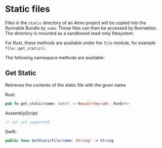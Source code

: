 # Static files

Files in the `static` directory of an Atmo project will be copied into the Runnable Bundle by `subo`. Those files can then be accessed by Runnables. The directory is mounted as a sandboxed read-only filesystem.

For Rust, these methods are available under the `file` module, for example `file::get_static()`.

The following namespace methods are available:

## Get Static

Retrieves the contents of the static file with the given name

Rust:

```rust
pub fn get_static(name: &str) -> Result<Vec<u8>, RunErr>
```

AssemblyScript:

```typescript
// not yet supported
```

Swift:

```swift
public func GetStaticFile(name: String) -> String
```

